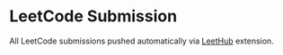 # LeetCode Submission
All LeetCode submissions pushed automatically via [LeetHub](https://github.com/QasimWani/LeetHub) extension.
